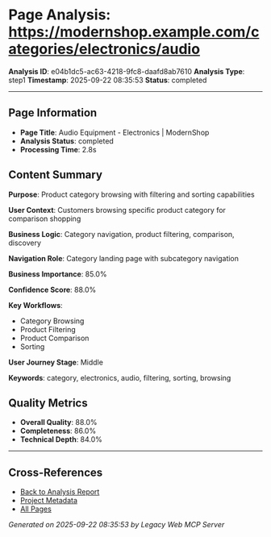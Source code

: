 # Page Analysis: https://modernshop.example.com/categories/electronics/audio

**Analysis ID**: e04b1dc5-ac63-4218-9fc8-daafd8ab7610
**Analysis Type**: step1
**Timestamp**: 2025-09-22 08:35:53
**Status**: completed

---

## Page Information

- **Page Title**: Audio Equipment - Electronics | ModernShop
- **Analysis Status**: completed
- **Processing Time**: 2.8s

## Content Summary

**Purpose**: Product category browsing with filtering and sorting capabilities

**User Context**: Customers browsing specific product category for comparison shopping

**Business Logic**: Category navigation, product filtering, comparison, discovery

**Navigation Role**: Category landing page with subcategory navigation

**Business Importance**: 85.0%

**Confidence Score**: 88.0%

**Key Workflows**:
- Category Browsing
- Product Filtering
- Product Comparison
- Sorting

**User Journey Stage**: Middle

**Keywords**: category, electronics, audio, filtering, sorting, browsing

## Quality Metrics

- **Overall Quality**: 88.0%
- **Completeness**: 86.0%
- **Technical Depth**: 84.0%

---

## Cross-References

- [Back to Analysis Report](../analysis-report.md)
- [Project Metadata](../analysis-metadata.json)
- [All Pages](./)

*Generated on 2025-09-22 08:35:53 by Legacy Web MCP Server*
